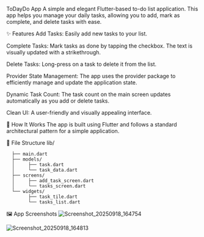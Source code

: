ToDayDo App
A simple and elegant Flutter-based to-do list application. This app helps you manage your daily tasks, allowing you to add, mark as complete, and delete tasks with ease.

✨ Features
Add Tasks: Easily add new tasks to your list.

Complete Tasks: Mark tasks as done by tapping the checkbox. The text is visually updated with a strikethrough.

Delete Tasks: Long-press on a task to delete it from the list.

Provider State Management: The app uses the provider package to efficiently manage and update the application state.

Dynamic Task Count: The task count on the main screen updates automatically as you add or delete tasks.

Clean UI: A user-friendly and visually appealing interface.

🚀 How It Works
The app is built using Flutter and follows a standard architectural pattern for a simple application.

📂 File Structure 
      lib/

      ├── main.dart
      ├── models/
      │     ├── task.dart
      │     └── task_data.dart
      ├── screens/
      │     ├── add_task_screen.dart
      │     └── tasks_screen.dart
      └── widgets/
            ├── task_tile.dart
            └── tasks_list.dart

🖼️ App Screenshots
![Screenshot_20250918_164754](https://github.com/user-attachments/assets/1803df0e-4dcf-4625-8a56-d0c9144a59f5)

![Screenshot_20250918_164813](https://github.com/user-attachments/assets/7e7f4437-a1e5-4403-b0d8-102e34e77c77)
